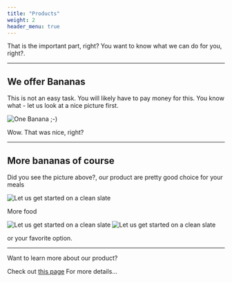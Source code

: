```yaml
---
title: "Products"
weight: 2
header_menu: true
---
```


That is the important part, right? You want to know what we can do for you, right?.

---

## We offer Bananas

This is not an easy task. You will likely have to pay money for this. You know what - let us look at a nice picture first.

![One Banana ;-)](images/pexels-trang-doan-802508.jpg)

Wow. That was nice, right?

---

## More bananas of course

Did you see the picture above?, our product are pretty good choice for your meals

![Let us get started on a clean slate](images/pexels-renata-brant-2116020.jpg)

More food

![Let us get started on a clean slate](images/pexels-lisa-vhb-916925.jpg)
![Let us get started on a clean slate](images/pexels-madison-inouye-2173774.jpg)

or your favorite option.

---

Want to learn more about our product?

Check out [this page](services) For more details...
